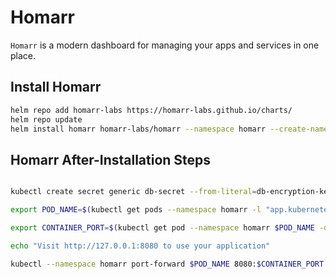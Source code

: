# Homarr

`Homarr` is a modern dashboard for managing your apps and services in one place.

## Install Homarr

```bash
helm repo add homarr-labs https://homarr-labs.github.io/charts/
helm repo update
helm install homarr homarr-labs/homarr --namespace homarr --create-namespace
```

## Homarr After-Installation Steps

```bash

kubectl create secret generic db-secret --from-literal=db-encryption-key=$(openssl rand -hex 32) --namespace homarr

export POD_NAME=$(kubectl get pods --namespace homarr -l "app.kubernetes.io/name=homarr,app.kubernetes.io/instance=homarr" -o jsonpath="{.items[0].metadata.name}")

export CONTAINER_PORT=$(kubectl get pod --namespace homarr $POD_NAME -o jsonpath="{.spec.containers[0].ports[0].containerPort}")

echo "Visit http://127.0.0.1:8080 to use your application"

kubectl --namespace homarr port-forward $POD_NAME 8080:$CONTAINER_PORT
```

